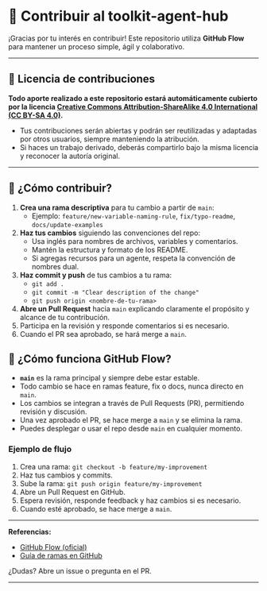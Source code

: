 # 🤝 Contribuir al toolkit-agent-hub

¡Gracias por tu interés en contribuir! Este repositorio utiliza **GitHub Flow** para mantener un proceso simple, ágil y colaborativo.

---

## 📜 Licencia de contribuciones

**Todo aporte realizado a este repositorio estará automáticamente cubierto por la licencia [Creative Commons Attribution-ShareAlike 4.0 International (CC BY-SA 4.0)](https://creativecommons.org/licenses/by-sa/4.0/).**

- Tus contribuciones serán abiertas y podrán ser reutilizadas y adaptadas por otros usuarios, siempre manteniendo la atribución.
- Si haces un trabajo derivado, deberás compartirlo bajo la misma licencia y reconocer la autoría original.

---

## 🚦 ¿Cómo contribuir?

1. **Crea una rama descriptiva** para tu cambio a partir de `main`:
   - Ejemplo: `feature/new-variable-naming-rule`, `fix/typo-readme`, `docs/update-examples`
2. **Haz tus cambios** siguiendo las convenciones del repo:
   - Usa inglés para nombres de archivos, variables y comentarios.
   - Mantén la estructura y formato de los README.
   - Si agregas recursos para un agente, respeta la convención de nombres dual.
3. **Haz commit y push** de tus cambios a tu rama:
   - `git add .`
   - `git commit -m "Clear description of the change"`
   - `git push origin <nombre-de-tu-rama>`
4. **Abre un Pull Request** hacia `main` explicando claramente el propósito y alcance de tu contribución.
5. Participa en la revisión y responde comentarios si es necesario.
6. Cuando el PR sea aprobado, se hará merge a `main`.

## 🚀 ¿Cómo funciona GitHub Flow?

- **`main`** es la rama principal y siempre debe estar estable.
- Todo cambio se hace en ramas feature, fix o docs, nunca directo en `main`.
- Los cambios se integran a través de Pull Requests (PR), permitiendo revisión y discusión.
- Una vez aprobado el PR, se hace merge a `main` y se elimina la rama.
- Puedes desplegar o usar el repo desde `main` en cualquier momento.

### Ejemplo de flujo

1. Crea una rama: `git checkout -b feature/my-improvement`
2. Haz tus cambios y commits.
3. Sube la rama: `git push origin feature/my-improvement`
4. Abre un Pull Request en GitHub.
5. Espera revisión, responde feedback y haz cambios si es necesario.
6. Cuando esté aprobado, se hace merge a `main`.

---

**Referencias:**

- [GitHub Flow (oficial)](https://docs.github.com/en/get-started/quickstart/github-flow)
- [Guía de ramas en GitHub](https://docs.github.com/en/get-started/quickstart/github-flow#create-a-branch)

¿Dudas? Abre un issue o pregunta en el PR.

---